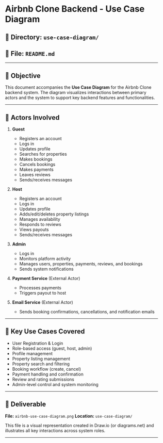 # Airbnb Clone Backend - Use Case Diagram

## 📁 Directory: `use-case-diagram/`

## 📄 File: `README.md`

---

## 🎯 Objective

This document accompanies the **Use Case Diagram** for the Airbnb Clone backend system. The diagram visualizes interactions between primary actors and the system to support key backend features and functionalities.

---

## 👥 Actors Involved

1. **Guest**

   * Registers an account
   * Logs in
   * Updates profile
   * Searches for properties
   * Makes bookings
   * Cancels bookings
   * Makes payments
   * Leaves reviews
   * Sends/receives messages

2. **Host**

   * Registers an account
   * Logs in
   * Updates profile
   * Adds/edit/deletes property listings
   * Manages availability
   * Responds to reviews
   * Views payouts
   * Sends/receives messages

3. **Admin**

   * Logs in
   * Monitors platform activity
   * Manages users, properties, payments, reviews, and bookings
   * Sends system notifications

4. **Payment Service** (External Actor)

   * Processes payments
   * Triggers payout to host

5. **Email Service** (External Actor)

   * Sends booking confirmations, cancellations, and notification emails

---

## 🧩 Key Use Cases Covered

* User Registration & Login
* Role-based access (guest, host, admin)
* Profile management
* Property listing management
* Property search and filtering
* Booking workflow (create, cancel)
* Payment handling and confirmation
* Review and rating submissions
* Admin-level control and system monitoring

---

## 📌 Deliverable

**File:** `airbnb-use-case-diagram.png`
**Location:** `use-case-diagram/`

This file is a visual representation created in Draw\.io (or diagrams.net) and illustrates all key interactions across system roles.

---